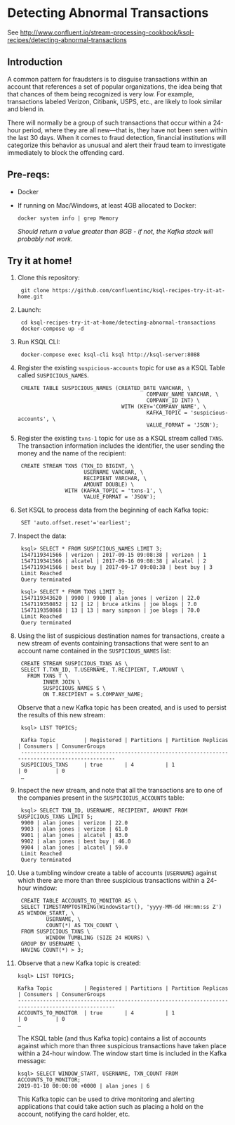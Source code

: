 # Detecting Abnormal Transactions

See http://www.confluent.io/stream-processing-cookbook/ksql-recipes/detecting-abnormal-transactions

## Introduction

A common pattern for fraudsters is to disguise transactions within an account that references a set of popular organizations, the idea being that that chances of them being recognized is very low. For example, transactions labeled Verizon, Citibank, USPS, etc., are likely to look similar and blend in.

There will normally be a group of such transactions that occur within a 24-hour period, where they are all new—that is, they have not been seen within the last 30 days. When it comes to fraud detection, financial institutions will categorize this behavior as unusual and alert their fraud team to investigate immediately to block the offending card.


## Pre-reqs: 

* Docker
* If running on Mac/Windows, at least 4GB allocated to Docker: 

      docker system info | grep Memory 

    _Should return a value greater than 8GB - if not, the Kafka stack will probably not work._


## Try it at home!

1. Clone this repository:

        git clone https://github.com/confluentinc/ksql-recipes-try-it-at-home.git

2. Launch: 

        cd ksql-recipes-try-it-at-home/detecting-abnormal-transactions
        docker-compose up -d

3. Run KSQL CLI:

        docker-compose exec ksql-cli ksql http://ksql-server:8088

4. Register the existing `suspicious-accounts` topic for use as a KSQL Table called `SUSPICIOUS_NAMES`. 

        CREATE TABLE SUSPICIOUS_NAMES (CREATED_DATE VARCHAR, \
                                                COMPANY_NAME VARCHAR, \
                                                COMPANY_ID INT) \
                                        WITH (KEY='COMPANY_NAME', \
                                                KAFKA_TOPIC = 'suspicious-accounts', \
                                                VALUE_FORMAT = 'JSON');

5. Register the existing `txns-1` topic for use as a KSQL stream called `TXNS`. The transaction information includes the identifier, the user sending the money and the name of the recipient: 

        CREATE STREAM TXNS (TXN_ID BIGINT, \
                            USERNAME VARCHAR, \
                            RECIPIENT VARCHAR, \
                            AMOUNT DOUBLE) \
                      WITH (KAFKA_TOPIC = 'txns-1', \
                            VALUE_FORMAT = 'JSON');

6. Set KSQL to process data from the beginning of each Kafka topic:

        SET 'auto.offset.reset'='earliest';

6. Inspect the data: 

        ksql> SELECT * FROM SUSPICIOUS_NAMES LIMIT 3;
        1547119341566 | verizon | 2017-09-15 09:08:38 | verizon | 1
        1547119341566 | alcatel | 2017-09-16 09:08:38 | alcatel | 2
        1547119341566 | best buy | 2017-09-17 09:08:38 | best buy | 3
        Limit Reached
        Query terminated

        ksql> SELECT * FROM TXNS LIMIT 3;
        1547119343620 | 9900 | 9900 | alan jones | verizon | 22.0
        1547119350852 | 12 | 12 | bruce atkins | joe blogs | 7.0
        1547119350868 | 13 | 13 | mary simpson | joe blogs | 70.0
        Limit Reached
        Query terminated        

7. Using the list of suspicious destination names for transactions, create a new stream of events containing transactions that were sent to an account name contained in the `SUSPICIOUS_NAMES` list:

        CREATE STREAM SUSPICIOUS_TXNS AS \
        SELECT T.TXN_ID, T.USERNAME, T.RECIPIENT, T.AMOUNT \
          FROM TXNS T \
               INNER JOIN \
               SUSPICIOUS_NAMES S \
               ON T.RECIPIENT = S.COMPANY_NAME;

    Observe that a new Kafka topic has been created, and is used to persist the results of this new stream: 

        ksql> LIST TOPICS;

        Kafka Topic         | Registered | Partitions | Partition Replicas | Consumers | ConsumerGroups
        -------------------------------------------------------------------------------------------------
        SUSPICIOUS_TXNS     | true       | 4          | 1                  | 0         | 0
        …

8. Inspect the new stream, and note that all the transactions are to one of the companies present in the `SUSPICIOIUS_ACCOUNTS` table: 

        ksql> SELECT TXN_ID, USERNAME, RECIPIENT, AMOUNT FROM SUSPICIOUS_TXNS LIMIT 5;
        9900 | alan jones | verizon | 22.0
        9903 | alan jones | verizon | 61.0
        9901 | alan jones | alcatel | 83.0
        9902 | alan jones | best buy | 46.0
        9904 | alan jones | alcatel | 59.0
        Limit Reached
        Query terminated

9. Use a tumbling window create a table of accounts (`USERNAME`) against which there are more than three suspicious transactions within a 24-hour window: 

        CREATE TABLE ACCOUNTS_TO_MONITOR AS \
        SELECT TIMESTAMPTOSTRING(WindowStart(), 'yyyy-MM-dd HH:mm:ss Z') AS WINDOW_START, \
                USERNAME, \
                COUNT(*) AS TXN_COUNT \
        FROM SUSPICIOUS_TXNS \
                WINDOW TUMBLING (SIZE 24 HOURS) \
        GROUP BY USERNAME \
        HAVING COUNT(*) > 3;

10. Observe that a new Kafka topic is created: 

        ksql> LIST TOPICS;

        Kafka Topic          | Registered | Partitions | Partition Replicas | Consumers | ConsumerGroups
        --------------------------------------------------------------------------------------------------
        ACCOUNTS_TO_MONITOR  | true       | 4          | 1                  | 0         | 0
        …

    The KSQL table (and thus Kafka topic) contains a list of accounts against which more than three suspicious transactions have taken place within a 24-hour window. The window start time is included in the Kafka message: 

        ksql> SELECT WINDOW_START, USERNAME, TXN_COUNT FROM ACCOUNTS_TO_MONITOR;
        2019-01-10 00:00:00 +0000 | alan jones | 6

    This Kafka topic can be used to drive monitoring and alerting applications that could take action such as placing a hold on the account, notifying the card holder, etc. 
